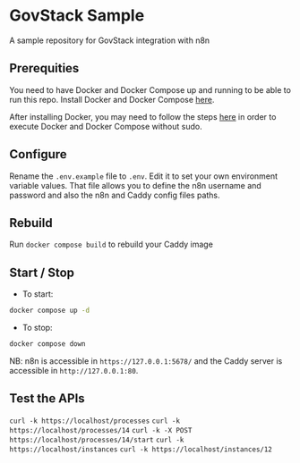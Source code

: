 # GovStack Sample

A sample repository for GovStack integration with n8n

## Prerequities

You need to have Docker and Docker Compose up and running to be able to run this
repo. Install Docker and Docker Compose [here](https://docs.docker.com/).

After installing Docker, you may need to follow the steps
[here](https://docs.docker.com/engine/install/linux-postinstall/#manage-docker-as-a-non-root-user)
in order to execute Docker and Docker Compose without sudo.

## Configure

Rename the `.env.example` file to `.env`. Edit it to set your own environment
variable values. That file allows you to define the n8n username and password
and also the n8n and Caddy config files paths.

## Rebuild

Run `docker compose build` to rebuild your Caddy image

## Start / Stop

- To start:

```bash
docker compose up -d
```

- To stop:

```bash
docker compose down
```

NB: n8n is accessible in `https://127.0.0.1:5678/` and the Caddy server is
accessible in `http://127.0.0.1:80`.

## Test the APIs

`curl -k https://localhost/processes`
`curl -k https://localhost/processes/14`
`curl -k -X POST https://localhost/processes/14/start`
`curl -k https://localhost/instances`
`curl -k https://localhost/instances/12`